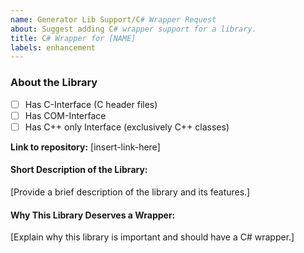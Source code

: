 ```yaml
---
name: Generator Lib Support/C# Wrapper Request
about: Suggest adding C# wrapper support for a library.
title: C# Wrapper for [NAME]
labels: enhancement
---
```


### About the Library
- [ ] Has C-Interface (C header files)
- [ ] Has COM-Interface
- [ ] Has C++ only Interface (exclusively C++ classes)

**Link to repository:** [insert-link-here]

#### Short Description of the Library:
[Provide a brief description of the library and its features.]

#### Why This Library Deserves a Wrapper:
[Explain why this library is important and should have a C# wrapper.]
